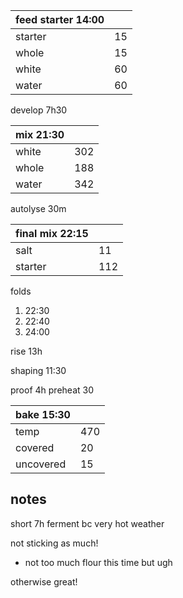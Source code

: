 | feed starter 14:00 |  |
| ----------- |:----|
| starter     | 15 |
| whole       | 15 |
| white       | 60 |
| water       | 60 |

develop 7h30

| mix 21:30  | |
| ----------- |:----|
| white       | 302 |
| whole       | 188 |
| water       | 342 |

autolyse 30m

| final mix 22:15 | |
| ----------- |:----|
| salt        | 11  |
| starter     | 112 |

folds
1. 22:30
2. 22:40
3. 24:00

rise 13h

shaping 11:30

proof 4h
preheat 30

| bake 15:30 | |
| ----------- |:----|
| temp        | 470 |
| covered     |  20 |
| uncovered   |  15 |


## notes
short 7h ferment bc very hot weather

not sticking as much!
- not too much flour this time but ugh

otherwise great!
